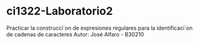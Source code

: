 # ci1322-Laboratorio2
Practicar la construcci´on de expresiones regulares para la identificaci´on de cadenas de caracteres
Autor: José Alfaro - B30210
